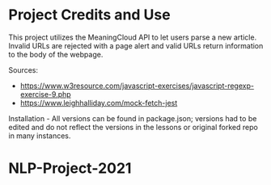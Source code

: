 # Project Credits and Use

This project utilizes the MeaningCloud API to let users parse a new article. Invalid URLs are rejected with a page alert and valid URLs return information to the body of the webpage. 

Sources:
- https://www.w3resource.com/javascript-exercises/javascript-regexp-exercise-9.php
- https://www.leighhalliday.com/mock-fetch-jest

Installation - 
All versions can be found in package.json; versions had to be edited and do not reflect the versions in the lessons or original forked repo in many instances.

# NLP-Project-2021
